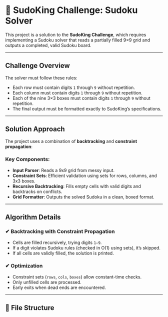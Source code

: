 # 🧩 SudoKing Challenge: Sudoku Solver

This project is a solution to the **SudoKing Challenge**, which requires implementing a Sudoku solver that reads a partially filled 9×9 grid and outputs a completed, valid Sudoku board.

---

##  Challenge Overview

The solver must follow these rules:
- Each row must contain digits `1` through `9` without repetition.
- Each column must contain digits `1` through `9` without repetition.
- Each of the nine 3×3 boxes must contain digits `1` through `9` without repetition.
- The final output must be formatted exactly to SudoKing’s specifications.

---

##  Solution Approach

The project uses a combination of **backtracking** and **constraint propagation**:

### Key Components:
- **Input Parser**: Reads a 9x9 grid from messy input.
- **Constraint Sets**: Efficient validation using sets for rows, columns, and 3x3 boxes.
- **Recursive Backtracking**: Fills empty cells with valid digits and backtracks on conflicts.
- **Grid Formatter**: Outputs the solved Sudoku in a clean, boxed format.

---

##  Algorithm Details

### ✔ Backtracking with Constraint Propagation
- Cells are filled recursively, trying digits `1–9`.
- If a digit violates Sudoku rules (checked in O(1) using sets), it’s skipped.
- If all cells are validly filled, the solution is printed.

### ✔ Optimization
- Constraint sets (`rows`, `cols`, `boxes`) allow constant-time checks.
- Only unfilled cells are processed.
- Early exits when dead ends are encountered.

---

## 📂 File Structure

